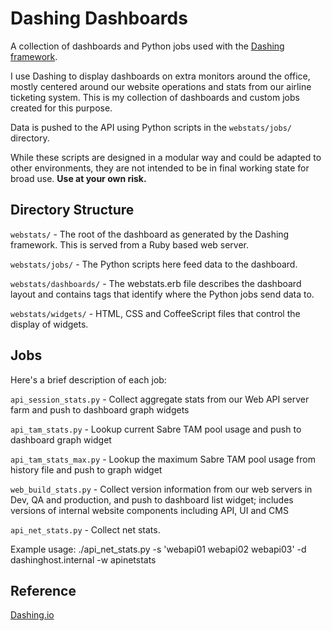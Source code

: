 Dashing Dashboards
==================

A collection of dashboards and Python jobs used with the [Dashing framework](http://dashing.io).

I use Dashing to display dashboards on extra monitors around the office, mostly centered around our website operations and stats from our airline ticketing system. This is my collection of dashboards and custom jobs created for this purpose.

Data is pushed to the API using Python scripts in the `webstats/jobs/` directory.

While these scripts are designed in a modular way and could be adapted to other environments, they are not intended to be in final working state for broad use. **Use at your own risk.**

Directory Structure
-------------------

`webstats/` - The root of the dashboard as generated by the Dashing framework. This is served from a Ruby based web server.

`webstats/jobs/` - The Python scripts here feed data to the dashboard.

`webstats/dashboards/` - The webstats.erb file describes the dashboard layout and contains tags that identify where the Python jobs send data to.

`webstats/widgets/` - HTML, CSS and CoffeeScript files that control the display of widgets.

Jobs
----

Here's a brief description of each job:

`api_session_stats.py` - Collect aggregate stats from our Web API server farm and push to dashboard graph widgets

`api_tam_stats.py` - Lookup current Sabre TAM pool usage and push to dashboard graph widget

`api_tam_stats_max.py` - Lookup the maximum Sabre TAM pool usage from history file and push to graph widget

`web_build_stats.py` - Collect version information from our web servers in Dev, QA and production, and push to dashboard list widget; includes versions of internal website components including API, UI and CMS

`api_net_stats.py` - Collect net stats.

Example usage:
./api_net_stats.py -s 'webapi01 webapi02 webapi03' -d dashinghost.internal -w apinetstats


Reference
---------

[Dashing.io](http://dashing.io)
